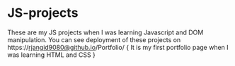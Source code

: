 # JS-projects

These are my JS projects when I was learning Javascript and DOM manipulation.
You can see deployment of these projects on https://rjangid9080@github.io/Portfolio/ 
{ It is my first portfolio page when I was learning HTML and CSS }
